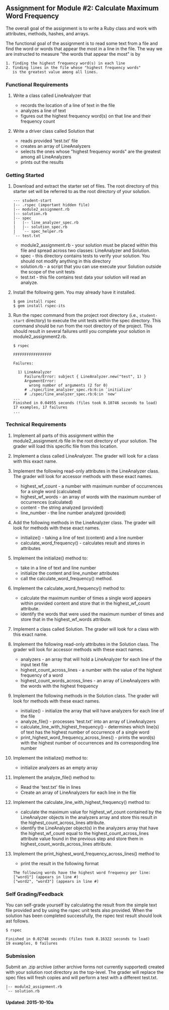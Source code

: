 ## Assignment for Module #2: Calculate Maximum Word Frequency

The overall goal of the assignment is to write a Ruby class and work with
attributes, methods, hashes, and arrays.

The functional goal of the assignment is to read some text from a file and find the word or words that appear the most in a line in the file. The way we are instructed to measure "the words that appear the most" is by

    1. finding the highest frequency word(s) in each line
    2. finding lines in the file whose "highest frequency words"
       is the greatest value among all lines.

### Functional Requirements

1. Write a class called LineAnalyzer that
    - records the location of a line of text in the file
    - analyzes a line of text
    - figures out the highest frequency word(s) on that line and their frequency count

2. Write a driver class called Solution that
    - reads provided 'test.txt' file
    - creates an array of LineAnalyzers
    - selects the ones whose "highest frequency words" are the greatest among all LineAnalyzers
    - prints out the results

### Getting Started

1. Download and extract the starter set of files. The root
directory of this starter set will be referred to as the root directory
of your solution.

    ```text
    --- student-start
    |-- .rspec (important hidden file)
    |-- module2_assignment.rb
    |-- solution.rb
    |-- spec
    |   |-- line_analyzer_spec.rb
    |   |-- solution_spec.rb
    |   `-- spec_helper.rb
    `-- test.txt
    ```

    * module2_assignment.rb - your solution must be placed within this file
    and spread across two classes: LineAnalyzer and Solution.
    * spec - this directory contains tests to verify your solution. You should
    not modify anything in this directory
    * solution.rb - a script that you can use execute your Solution outside the scope
    of the unit tests
    * test.txt - this file contains test data your solution will read an analyze.

2. Install the following gem. You may already have it installed.

    ```shell
    $ gem install rspec
    $ gem install rspec-its
    ```

3. Run the rspec command from the project root directory (i.e., `student-start` directory)
to execute the unit tests within the spec directory. This command should be run from the root
directory of the project. This should result in several failures until you complete your
solution in module2_assignment2.rb.

    ```shell
    $ rspec

    FFFFFFFFFFFFFFFFF

    Failures:

      1) LineAnalyzer
         Failure/Error: subject { LineAnalyzer.new("test", 1) }
         ArgumentError:
           wrong number of arguments (2 for 0)
         # ./spec/line_analyzer_spec.rb:6:in `initialize'
         # ./spec/line_analyzer_spec.rb:6:in `new'
    ...
    Finished in 0.04955 seconds (files took 0.10746 seconds to load)
    17 examples, 17 failures
    ...
    ```

### Technical Requirements

1. Implement all parts of this assignment within the module2_assignment.rb
file in the root directory of your solution. The grader will load this specific
file from this location.

2. Implement a class called LineAnalyzer. The grader will look for a
class with this exact name.

3. Implement the following read-only attributes in the LineAnalyzer
class. The grader will look for accessor methods with these exact names.
    * highest_wf_count - a number with maximum number of occurrences for a single word (calculated)
    * highest_wf_words - an array of words with the maximum number of occurrences (calculated)
    * content          - the string analyzed (provided)
    * line_number      - the line number analyzed (provided)

4. Add the following methods in the LineAnalyzer class. The grader will look
for methods with these exact names.
    * initialize() - taking a line of text (content) and a line number
    * calculate_word_frequency() - calculates result and stores in attributes

5. Implement the initialize() method to:
    * take in a line of text and line number
    * initialize the content and line_number attributes
    * call the calculate_word_frequency() method.

6. Implement the calculate_word_frequency() method to:
    * calculate the maximum number of times a single word appears within
    provided content and store that in the highest_wf_count attribute.
    * identify the words that were used the maximum number of times and
    store that in the highest_wf_words attribute.

7. Implement a class called Solution. The grader will look for a class
with this exact name.

8. Implement the following read-only attributes in the Solution
class. The grader will look for accessor methods with these exact names.
    * analyzers - an array that will hold a LineAnalyzer for each line of the input text file
    * highest_count_across_lines - a number with the value of the highest frequency of a word
    * highest_count_words_across_lines - an array of LineAnalyzers with the words with the highest frequency

9. Implement the following methods in the Solution class. The grader will
look for methods with these exact names.
    * initialize() - initialize the array that will have analyzers for each line of the file
    * analyze_file() - processes 'test.txt' into an array of LineAnalyzers
    * calculate_line_with_highest_frequency() - determines which line(s) of
    text has the highest number of occurrence of a single word
    * print_highest_word_frequency_across_lines() - prints the word(s) with the
    highest number of occurrences and its corresponding line number

10. Implement the initialize() method to:
    * initialize analyzers as an empty array

11. Implement the analyze_file() method to:
    * Read the 'test.txt' file in lines
    * Create an array of LineAnalyzers for each line in the file

12. Implement the calculate_line_with_highest_frequency() method to:
    * calculate the maximum value for highest_wf_count contained by the LineAnalyzer objects in the analyzers array
    and store this result in the highest_count_across_lines attribute.
    * identify the LineAnalyzer object(s) in the analyzers array that have the highest_wf_count equal to the
    highest_count_across_lines attribute value found in the previous step and store them in
    highest_count_words_across_lines attribute.

13. Implement the print_highest_word_frequency_across_lines() method to
    * print the result in the following format

    ```text
    The following words have the highest word frequency per line:
    ["word1"] (appears in line #)
    ["word2", "word3"] (appears in line #)
    ```

### Self Grading/Feedback

You can self-grade yourself by calculating the result from the simple text file
provided and by using the rspec unit tests also provided. When the solution
has been completed successfully, the rspec test result should look ast follows.

```shell
$ rspec

Finished in 0.02748 seconds (files took 0.16322 seconds to load)
19 examples, 0 failures
```

### Submission

Submit an .zip archive (other archive forms not currently supported)
created with your solution root directory as the top-level. The grader
will replace the spec files will fresh copies and will perform a test
with a different test.txt.

```text
|-- module2_assignment.rb
`-- solution.rb
```

#### Updated: 2015-10-10a
